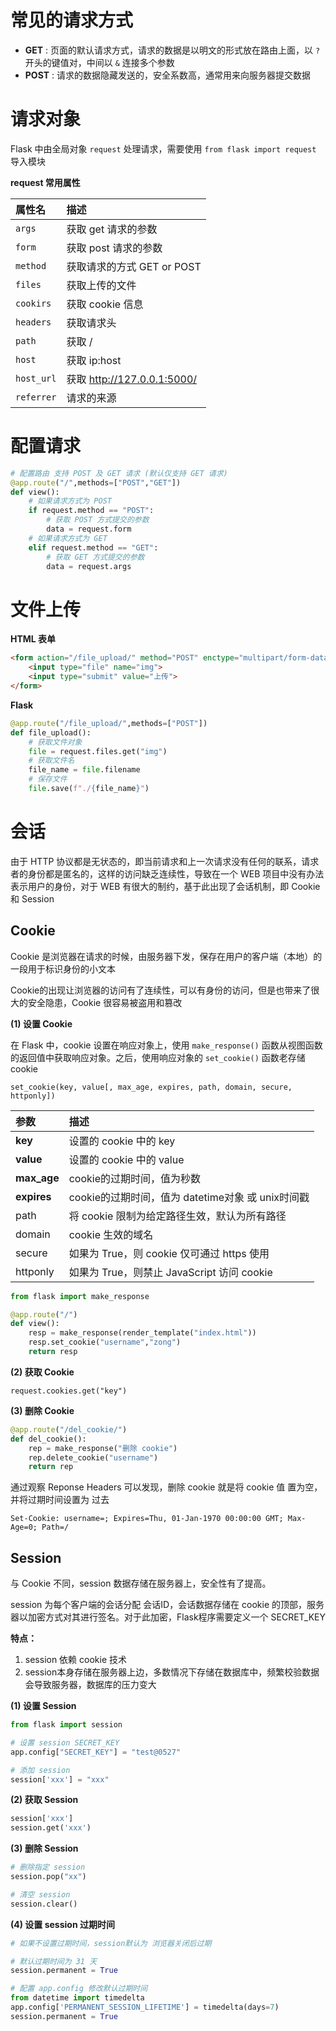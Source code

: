 # 常见的请求方式

- **GET** : 页面的默认请求方式，请求的数据是以明文的形式放在路由上面，以 `?` 开头的键值对，中间以 `&` 连接多个参数
- **POST** : 请求的数据隐藏发送的，安全系数高，通常用来向服务器提交数据

# 请求对象

Flask 中由全局对象 `request` 处理请求，需要使用 `from flask import request` 导入模块

**request 常用属性**

|属性名|描述|
|:---|:---|
|`args`|获取 get 请求的参数|
|`form`|获取 post 请求的参数|
|`method`|获取请求的方式 GET or POST|
|`files`|获取上传的文件|
|`cookirs`|获取 cookie 信息|
|`headers`|获取请求头|
|`path`|获取 /|
|`host`|获取 ip:host|
|`host_url`|获取 http://127.0.0.1:5000/|
|`referrer`|请求的来源|

# 配置请求

```python
# 配置路由 支持 POST 及 GET 请求 (默认仅支持 GET 请求)
@app.route("/",methods=["POST","GET"])
def view():
    # 如果请求方式为 POST
    if request.method == "POST":
        # 获取 POST 方式提交的参数
        data = request.form
    # 如果请求方式为 GET
    elif request.method == "GET":
        # 获取 GET 方式提交的参数
        data = request.args
```

# 文件上传

**HTML 表单**

```html
<form action="/file_upload/" method="POST" enctype="multipart/form-data">
    <input type="file" name="img">
    <input type="submit" value="上传">
</form>
```

**Flask**

```python
@app.route("/file_upload/",methods=["POST"])
def file_upload():
    # 获取文件对象
    file = request.files.get("img")
    # 获取文件名
    file_name = file.filename
    # 保存文件
    file.save(f"./{file_name}")
```

# 会话

由于 HTTP 协议都是无状态的，即当前请求和上一次请求没有任何的联系，请求者的身份都是匿名的，这样的访问缺乏连续性，导致在一个 WEB 项目中没有办法表示用户的身份，对于 WEB 有很大的制约，基于此出现了会话机制，即 Cookie 和 Session

## Cookie

Cookie 是浏览器在请求的时候，由服务器下发，保存在用户的客户端（本地）的一段用于标识身份的小文本

Cookie的出现让浏览器的访问有了连续性，可以有身份的访问，但是也带来了很大的安全隐患，Cookie 很容易被盗用和篡改

**(1) 设置 Cookie**

在 Flask 中，cookie 设置在响应对象上，使用 `make_response()` 函数从视图函数的返回值中获取响应对象。之后，使用响应对象的 `set_cookie()` 函数老存储 cookie

`set_cookie(key, value[, max_age, expires, path, domain, secure, httponly])`

|参数|描述|
|:---|:---|
|**key**|设置的 cookie 中的 key|
|**value**|设置的 cookie 中的 value|
|**max_age**|cookie的过期时间，值为秒数|
|**expires**|cookie的过期时间，值为 datetime对象 或 unix时间戳|
|path|将 cookie 限制为给定路径生效，默认为所有路径|
|domain|cookie 生效的域名|
|secure|如果为 True，则 cookie 仅可通过 https 使用|
|httponly|如果为 True，则禁止 JavaScript 访问 cookie|

```python
from flask import make_response

@app.route("/")
def view():
    resp = make_response(render_template("index.html"))
    resp.set_cookie("username","zong")
    return resp
```

**(2) 获取 Cookie**

`request.cookies.get("key")`

**(3) 删除 Cookie**

```python
@app.route("/del_cookie/")
def del_cookie():
    rep = make_response("删除 cookie")
    rep.delete_cookie("username")
    return rep
```

通过观察 Reponse Headers 可以发现，删除 cookie 就是将 cookie 值 置为空，并将过期时间设置为 过去

```
Set-Cookie: username=; Expires=Thu, 01-Jan-1970 00:00:00 GMT; Max-Age=0; Path=/
```

## Session

与 Cookie 不同，session 数据存储在服务器上，安全性有了提高。

session 为每个客户端的会话分配 会话ID，会话数据存储在 cookie 的顶部，服务器以加密方式对其进行签名。对于此加密，Flask程序需要定义一个 SECRET_KEY

**特点：**

1. session 依赖 cookie 技术
2. session本身存储在服务器上边，多数情况下存储在数据库中，频繁校验数据会导致服务器，数据库的压力变大


**(1) 设置 Session**

```python
from flask import session

# 设置 session SECRET_KEY
app.config["SECRET_KEY"] = "test@0527"

# 添加 session
session['xxx'] = "xxx"
```

**(2) 获取 Session**

```python
session['xxx']
session.get('xxx')
```

**(3) 删除 Session**

```python
# 删除指定 session
session.pop("xx")

# 清空 session
session.clear()
```

**(4) 设置 session 过期时间**

```python
# 如果不设置过期时间，session默认为 浏览器关闭后过期

# 默认过期时间为 31 天
session.permanent = True

# 配置 app.config 修改默认过期时间
from datetime import timedelta
app.config['PERMANENT_SESSION_LIFETIME'] = timedelta(days=7)
session.permanent = True
```


